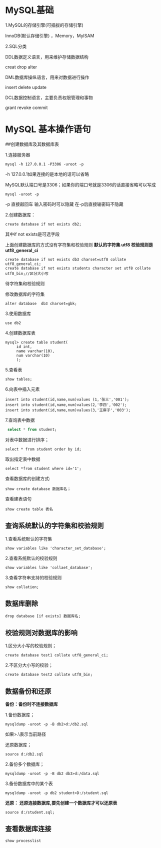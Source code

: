 # MySQL基础

1.MySQL的存储引擎(可插拔的存储引擎)

InnoDB(默认存储引擎)  ，Memory，MyISAM

2.SQL分类

DDL数据定义语言，用来维护存储数据结构

creat  drop  alter

DML数据库操纵语言，用来对数据进行操作

insert  delete  update

DCL数据控制语言，主要负责权限管理和事物

grant  revoke  commit



# MySQL 基本操作语句

##创建数据库及其数据库表

1.连接服务器

```mysql
mysql -h 127.0.0.1 -P3306 -uroot -p
```

-h 127.0.0.1如果连接的是本地的话可以省略

MySQL默认端口号是3306；如果你的端口号就是3306的话直接省略可以写成

```mysql
mysql -uroot -p
```

-p 直接敲回车 输入密码时可以隐藏   在-p后直接输密码不隐藏

2.创建数据库：

```mysql
create database if not exists db2;
```

其中if not exists是可选字段

上面创建数据库的方式没有字符集和校验规则  **默认的字符集 utf8  校验规则是  utf8_general_ci**  

```mysql
create database if not exists db3 charset=utf8 collate utf8_general_ci;
create database if not exists students character set utf8 collate utf8_bin;//区分大小写
```

待字符集和校验规则

修改数据库的字符集

```mysql
alter database  db3 charset=gbk;
```



3.使用数据库

```mysql
use db2
```

4.创建数据库表

```mysql
mysql> create table student(
     id int,
     name varchar(10),
     num varchar(10)
     );
```

5.查看表

```mysql
show tables;
```



6.向表中插入元素

```mysql
insert into student(id,name,num)values (1,'张三','001');
insert into student(id,name,num)values(2,'李四','002');
insert into student(id,name,num)values(3,'王麻子','003');
```

7.查询表中数据

```sql
 select * from student;
```

对表中数据进行排序；

```mysql
select * from student order by id;
```

取出指定表中数据

```mysql
select *from student where id='1';
```



查看数据库的创建方式:

```mysql
show create database 数据库名；
```

 查看建表语句

```mysql
show create table 表名
```



## 查询系统默认的字符集和校验规则

1.查看系统默认的字符集

```mysql
show variables like 'character_set_database';
```

2.查看系统默认的校验规则

```mysql
show variables like 'collaet_database';
```

3.查看字符串支持的校验规则

```mysql
show collation;
```

## 数据库删除

```mysql
drop database [if exists] 数据库名;
```



## 校验规则对数据库的影响

1.区分大小写的校验规则；

```mysql
create database test1 collate utf8_general_ci;
```

2.不区分大小写的校验；

```mysql
create database test2 collate utf8_bin;
```



## 数据备份和还原

**备份：备份时不连接数据库**

1.备份数据库；

```mysql
mysqldump -uroot -p -B db2>d:/db2.sql
```

如果>.\表示当前路径

还原数据库；

```mysql
source d:/db2.sql
```



2.备份多个数据库；

```mysql
mysqldump -uroot -p -B db2 db3>d:/data.sql
```



3.备份数据库中的某个表

```mysql
mysqldump -uroot -p db2 student>D:/student.sql
```

**还原：  还原连接数据库,要先创建一个数据库才可以还原表**

```mysql
source d:/student.sql;
```

## 查看数据库连接

```mysql
show processlist
```



